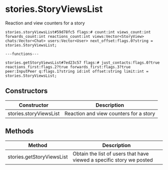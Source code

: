 # stories.StoryViewsList
Reaction and view counters for a story

```
stories.storyViewsList#59d78fc5 flags:# count:int views_count:int forwards_count:int reactions_count:int views:Vector<StoryView> chats:Vector<Chat> users:Vector<User> next_offset:flags.0?string = stories.StoryViewsList;

---functions---

stories.getStoryViewsList#7ed23c57 flags:# just_contacts:flags.0?true reactions_first:flags.2?true forwards_first:flags.3?true peer:InputPeer q:flags.1?string id:int offset:string limit:int = stories.StoryViewsList;
```

## Constructors
| Constructor | Description |
| ---- | ----------- |
| stories.storyViewsList | Reaction and view counters for a story |


## Methods
| Method | Description |
| ---- | ----------- |
| stories.getStoryViewsList | Obtain the list of users that have viewed a specific story we posted |


